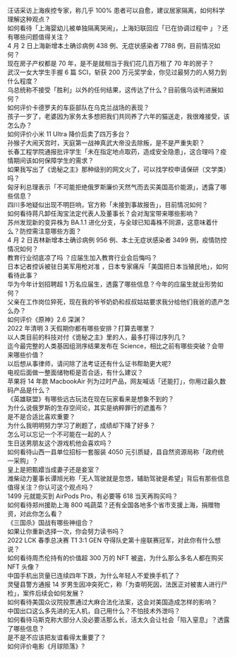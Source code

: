 汪诘采访上海疾控专家，称几乎 100% 患者可以自愈，建议居家隔离，如何科学理解这种观点？  
如何看待「上海婴幼儿被单独隔离哭闹」，上海妇联回应「已在协调过程中 」？还有哪些问题值得关注？  
4 月 2 日上海新增本土确诊病例 438 例、无症状感染者 7788 例，目前情况如何？  
现在房子产权都是 70 年，是不是就相当于我们花几百万租了 70 年的房子？  
武汉一女大学生手握 6 篇 SCI，斩获 200 万元奖学金，你见过最努力的人努力到什么程度？  
乌总统称不接受「胜利」以外的任何结果，这传达了什么？目前俄乌谈判进展如何？  
如何评价卡德罗夫的车臣部队在乌克兰战场的表现？  
孩子一岁了，老婆因为家务太多想把我们共同养了六年的猫送走，我很难接受，该怎么办？  
如何评价小米 11 Ultra 降价后卖了四万多台？  
孙猴子大闹天宫时，天庭第一战神真武大帝没去除叛，是不是严重失职？  
长春工程学院通报批评学生「未在指定地点取药，造成安全隐患」，这合理吗？疫情期间该如何保障学生的需求？  
如果我写出了《诡秘之主》那种级别的网文火了，可以找学校申请保研（文学类）吗？  
匈牙利总理表示「不可能拒绝俄罗斯廉价天然气而去买美国高价能源」，透露了哪些信息？  
四川多地疑似出现不明巨响，官方称「未接到事故报告」，目前情况如何？  
如何看待蒋凡卸任淘宝法定代表人及董事长？会对淘宝带来哪些影响？  
苏州发现新的变异株为 BA.1.1 进化分支，与全球已知毒株不同源，这意味着什么？防控需注意哪些方面？  
4 月 2 日吉林新增本土确诊病例 956 例、本土无症状感染者 3499 例，疫情防控情况如何？  
教育行业彻底凉了吗 ？应届生加入教育行业会后悔吗？  
日本记者控诉被驻日美军用枪对准 ，日本专家痛斥「美国把日本当殖民地」，如何看待此事？  
华为今年计划招聘超 1 万名应届生，透露了哪些信息？今年的应届生就业形势如何？  
父亲在工作岗位猝死，现在我的爷爷奶奶和叔叔姑姑要求我分给他们我爸的遗产怎么办？  
如何评价《原神》2.6 深渊？  
2022 年清明 3 天假期你都有哪些安排？打算去哪里？  
以人类目前的科技对付《诡秘之主》里的人，最多打得过序列几？  
迄今最完整的人类基因组测序结果发布在 Science，相比之前有哪些突破？会带来哪些价值？  
以后想从事律师，请问除了法考证还有什么证书帮助更大呢?  
电视后面做一整面储物柜是否合适，有什么建议？  
苹果将 14 年款 MacbookAir 列为过时产品，网友喊话「还能打」，你用过最久数码产品是什么？  
《英雄联盟》有哪些远古玩法在现在玩家看来是想象不到的？  
为什么说俄罗斯的生存空间论，其实是纳粹罪行的遮羞布？  
是不是合适比喜欢重要？  
为什么我明明努力学习了刷题了，成绩却下降了好多？  
怎么可以忘记一个不可能在一起的人？  
生日送男朋友这个游戏机他会喜欢吗？  
如何看待山西一县单位招标一套服装 4050 元引质疑，县自然资源局称「政府统一采购」？  
皇上是把甄嬛当成妻子还是妾室？  
潍柴动力董事长谭旭光称「无人驾驶就是忽悠，辅助驾驶是希望」背后有那些信息值得关注？你认可这个观点吗？  
1499 元就能买到 AirPods Pro，有必要等 618 当天再购买吗？  
如何看待郑州援助上海 800 吨蔬菜？还有全国各地多个省市支援上海，捐赠物资，对此你怎么看？  
《三国杀》国战有哪些神组合？  
如果让你重新选择一次，你会努力读书吗？  
2022 LCK 春季总决赛 T1 3:1 GEN 夺得队史第十座联赛冠军，对此你有什么想说？  
如何看待周杰伦持有的价值超 300 万的 NFT 被盗，为什么那么多名人都在购买 NFT 头像？  
中国手机出货量已连续四年下跌，为什么年轻人不爱换手机了？  
灵璧县警方通报 14 岁男生因冲突死亡，称「为查明死因，法医正对被害人进行尸检」，案件后续会如何发展？  
如何看待美国众议院投票通过大麻合法化法案，这会对美国造成怎样的影响？  
中国出口这么多先进的无人机，自己用什么？不怕技术外泄吗？  
如何看待马斯克称大部分人没必要活那么长，活太久会让社会「陷入窒息」？透露了哪些信息？  
是不是不应该把友谊看得太重要了？  
如何评价电影《月球陨落》?  
